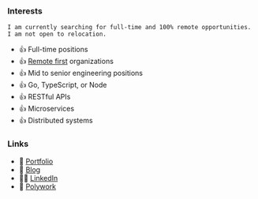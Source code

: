 ### Interests

```I am currently searching for full-time and 100% remote opportunities. I am not open to relocation.```

- 👍 Full-time positions
- 👍 [Remote first](https://basecamp.com/remote-resources) organizations
- 👍 Mid to senior engineering positions
- 👍 Go, TypeScript, or Node
- 👍 RESTful APIs
- 👍 Microservices
- 👍 Distributed systems

### Links

- 🌲 [Portfolio](https://foresthoffman.com)
- 📝 [Blog](https://dev.to/foresthoffman)
- 👨‍💻 [LinkedIn](https://www.linkedin.com/in/foresthoffman/)
- 🌌 [Polywork](https://polywork.foresthoffman.com/)
